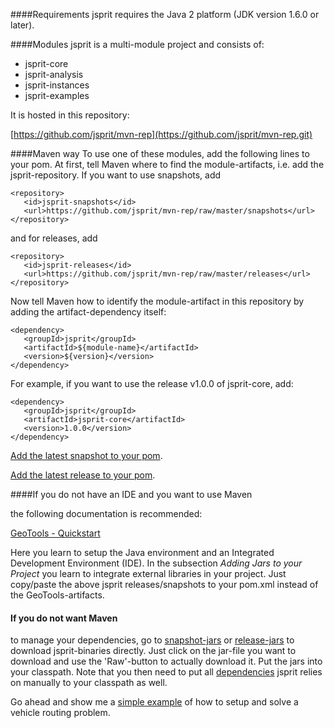 ####Requirements
jsprit requires the Java 2 platform (JDK version 1.6.0 or later). 

####Modules
jsprit is a multi-module project and consists of:
- jsprit-core
- jsprit-analysis
- jsprit-instances
- jsprit-examples

It is hosted in this repository:

[https://github.com/jsprit/mvn-rep](https://github.com/jsprit/mvn-rep.git)

####Maven way
To use one of these modules, add the following lines to your pom. At first, tell Maven where to find the module-artifacts, i.e. add the jsprit-repository. If you want to use snapshots, add

<pre><code>&lt;repository&gt;
   &lt;id&gt;jsprit-snapshots&lt;/id&gt;
   &lt;url&gt;https://github.com/jsprit/mvn-rep/raw/master/snapshots&lt;/url&gt;
&lt;/repository&gt;
</code></pre>

and for releases, add
<pre><code>&lt;repository&gt;
   &lt;id&gt;jsprit-releases&lt;/id&gt;
   &lt;url&gt;https://github.com/jsprit/mvn-rep/raw/master/releases&lt;/url&gt;
&lt;/repository&gt;
</code></pre>

Now tell Maven how to identify the module-artifact in this repository by adding the artifact-dependency itself:
<pre><code>&lt;dependency&gt;
   &lt;groupId&gt;jsprit&lt;/groupId&gt;
   &lt;artifactId&gt;${module-name}&lt;/artifactId&gt;
   &lt;version&gt;${version}&lt;/version&gt;
&lt;/dependency&gt;
</code></pre>

For example, if you want to use the release v1.0.0 of jsprit-core, add:
<pre><code>&lt;dependency&gt;
   &lt;groupId&gt;jsprit&lt;/groupId&gt;
   &lt;artifactId&gt;jsprit-core&lt;/artifactId&gt;
   &lt;version&gt;1.0.0&lt;/version&gt;
&lt;/dependency&gt;
</code></pre>

[Add the latest snapshot to your pom](https://github.com/jsprit/jsprit/wiki/Add-latest-snapshot-to-your-pom).

[Add the latest release to your pom](https://github.com/jsprit/jsprit/wiki/Add-latest-release-to-your-pom).

####If you do not have an IDE and you want to use Maven

the following documentation is recommended:

<a href="http://docs.geotools.org/latest/userguide/tutorial/quickstart/index.html" target="blank_">GeoTools - Quickstart</a>

Here you learn to setup the Java environment and an Integrated Development Environment (IDE). In the subsection <em>Adding Jars to your Project</em> you learn to integrate external libraries in your project. Just copy/paste the above jsprit releases/snapshots to your pom.xml instead of the GeoTools-artifacts.

#### If you do not want Maven
to manage your dependencies, go to [snapshot-jars](https://github.com/jsprit/mvn-rep/tree/master/snapshots/jsprit) or [release-jars](https://github.com/jsprit/mvn-rep/tree/master/releases/jsprit) to download jsprit-binaries directly. Just click on the jar-file you want to download and use the 'Raw'-button to actually download it. Put the jars into your classpath. Note that you then need to put all [dependencies](https://github.com/jsprit/jsprit/wiki/Modules-and-Dependencies) jsprit relies on manually to your classpath as well.

Go ahead and show me a [simple example](https://github.com/jsprit/jsprit/wiki/Simple-Example) of how to setup and solve a vehicle routing problem.






